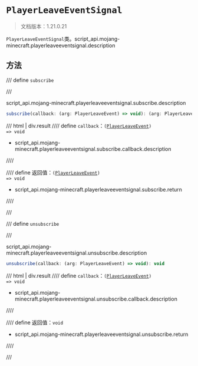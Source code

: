 # `PlayerLeaveEventSignal`

> 文档版本：1.21.0.21

`PlayerLeaveEventSignal`类。script_api.mojang-minecraft.playerleaveeventsignal.description

## 方法

/// define
`subscribe`


///

script_api.mojang-minecraft.playerleaveeventsignal.subscribe.description

```js
subscribe(callback: (arg: PlayerLeaveEvent) => void): (arg: PlayerLeaveEvent) => void
```

/// html | div.result
//// define
`callback`：<code>(<a href="../playerleaveevent/">PlayerLeaveEvent</a>) =&gt; void</code>

- script_api.mojang-minecraft.playerleaveeventsignal.subscribe.callback.description


////

//// define
返回值：<code>(<a href="../playerleaveevent/">PlayerLeaveEvent</a>) =&gt; void</code>

- script_api.mojang-minecraft.playerleaveeventsignal.subscribe.return


////

///


/// define
`unsubscribe`


///

script_api.mojang-minecraft.playerleaveeventsignal.unsubscribe.description

```js
unsubscribe(callback: (arg: PlayerLeaveEvent) => void): void
```

/// html | div.result
//// define
`callback`：<code>(<a href="../playerleaveevent/">PlayerLeaveEvent</a>) =&gt; void</code>

- script_api.mojang-minecraft.playerleaveeventsignal.unsubscribe.callback.description


////

//// define
返回值：`void`

- script_api.mojang-minecraft.playerleaveeventsignal.unsubscribe.return


////

///

